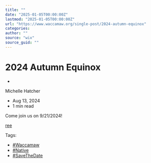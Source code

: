 ```yaml
---
title: ""
date: "2025-01-05T00:00:00Z"
lastmod: "2025-01-05T00:00:00Z"
url: "https://www.waccamaw.org/single-post/2024-autumn-equinox"
categories:
author: ""
source: "wix"
source_guid: ""
---
```


# 2024 Autumn Equinox

-

Michelle Hatcher
- Aug 13, 2024
- 1 min read

Come join us on 9/21/2024!

[ree](https://static.wixstatic.com/media/98a108_512587e78b8e4c549fa64f6b5fc112a5~mv2.jpg/v1/fill/w_147,h_190,al_c,q_80,usm_0.66_1.00_0.01,blur_2,enc_avif,quality_auto/98a108_512587e78b8e4c549fa64f6b5fc112a5~mv2.jpg)

Tags:

- [#Waccamaw](https://www.waccamaw.org/updates/tags/waccamaw-1)
- [#Native](https://www.waccamaw.org/updates/tags/native-2)
- [#SaveTheDate](https://www.waccamaw.org/updates/tags/savethedate)

